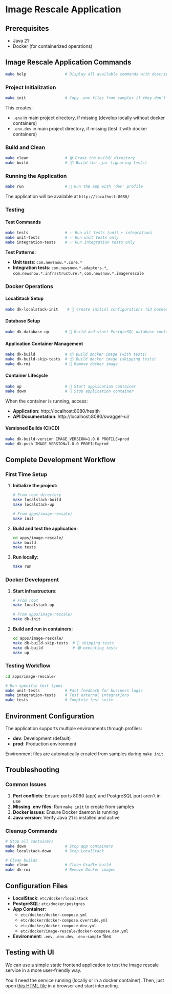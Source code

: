 
# Image Rescale Application

## Prerequisites

- Java 21
- Docker (for containerized operations)

## Image Rescale Application Commands

```bash
make help                 # Display all available commands with descriptions
```

### Project Initialization
```bash
make init                 # Copy .env files from samples if they don't exist
```
This creates:
- `.env` in main project directory, if missing (develop locally without docker containers)
- `.env.dev` in main project directory, if missing (test it with docker containers)

### Build and Clean
```bash
make clean                # 🗑️ Erase the build/ directory
make build                # 📦 Build the .jar (ignoring tests)
```

### Running the Application
```bash
make run                  # 🚀 Run the app with 'dev' profile
```

The application will be available at `http://localhost:8080/`

### Testing

#### Test Commands
```bash
make tests                # ✅ Run all tests (unit + integration)
make unit-tests           # ✅ Run unit tests only
make integration-tests    # ✅ Run integration tests only
```

**Test Patterns:**
- **Unit tests**: `com.newsnow.*.core.*`
- **Integration tests**: `com.newsnow.*.adapters.*`, `com.newsnow.*.infrastructure.*`, `com.newsnow.*.imagerescale`

### Docker Operations

#### LocalStack Setup
```bash
make dk-localstack-init    # 🚀 Create initial configurations (S3 bucket: rescaled-images)
```

#### Database Setup
```bash
make dk-database-up       # 🐘 Build and start PostgreSQL database container
```

#### Application Container Management
```bash
make dk-build             # 📦 Build docker image (with tests)
make dk-build-skip-tests  # 📦 Build docker image (skipping tests)
make dk-rmi               # 🧹 Remove docker image
```

#### Container Lifecycle
```bash
make up                   # 🚀 Start application container
make down                 # 🛑 Stop application container
```

When the container is running, access:
- **Application**: http://localhost:8080/health
- **API Documentation**: http://localhost:8080/swagger-ui/

#### Versioned Builds (CI/CD)
```bash
make dk-build-version IMAGE_VERSION=1.0.0 PROFILE=prod
make dk-push IMAGE_VERSION=1.0.0 PROFILE=prod
```

## Complete Development Workflow

### First Time Setup

1. **Initialize the project:**
   ```bash
   # From root directory
   make localstack-build
   make localstack-up
   
   # From apps/image-rescale/
   make init
   ```

2. **Build and test the application:**
   ```bash
   cd apps/image-rescale/
   make build
   make tests
   ```

3. **Run locally:**
   ```bash
   make run
   ```

### Docker Development

1. **Start infrastructure:**
   ```bash
   # From root
   make localstack-up
   
   # From apps/image-rescale/
   make dk-init
   ```

2. **Build and run in containers:**
   ```bash
   cd apps/image-rescale/
   make dk-build-skip-tests  # 🔴 skipping tests
   make dk-build             # 🟢 executing tests
   make up
   ```

### Testing Workflow

```bash
cd apps/image-rescale/

# Run specific test types
make unit-tests           # Fast feedback for business logic
make integration-tests    # Test external integrations
make tests                # Complete test suite
```

## Environment Configuration

The application supports multiple environments through profiles:
- **dev**: Development (default)
- **prod**: Production environment

Environment files are automatically created from samples during `make init`.

## Troubleshooting

### Common Issues

1. **Port conflicts**: Ensure ports 8080 (app) and PostgreSQL port aren't in use
2. **Missing .env files**: Run `make init` to create from samples
3. **Docker issues**: Ensure Docker daemon is running
4. **Java version**: Verify Java 21 is installed and active

### Cleanup Commands

```bash
# Stop all containers
make down                 # Stop app containers
make localstack-down      # Stop LocalStack

# Clean builds
make clean                # Clean Gradle build
make dk-rmi               # Remove Docker images
```

## Configuration Files

- **LocalStack**: `etc/docker/localstack`
- **PostgreSQL**: `etc/docker/postgres`
- **App Container**:
  - `etc/docker/docker-compose.yml`
  - `etc/docker/docker-compose.override.yml`
  - `etc/docker/docker-compose.dev.yml`
  - `etc/docker/image-rescale/docker-compose.dev.yml`
- **Environment**: `.env`, `.env.dev`, `.env-sample` files

## Testing with UI

We can use a simple static frontend application to test the image rescale service in a more user-friendly way.

You'll need the service running (locally or in a docker container). Then, just open [this HTML file](./uploader.html) in a browser and start interacting.
